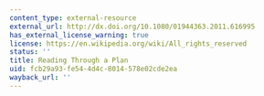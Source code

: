 ```yaml
---
content_type: external-resource
external_url: http://dx.doi.org/10.1080/01944363.2011.616995
has_external_license_warning: true
license: https://en.wikipedia.org/wiki/All_rights_reserved
status: ''
title: Reading Through a Plan
uid: fcb29a93-fe54-4d4c-8014-578e02cde2ea
wayback_url: ''
---
```

